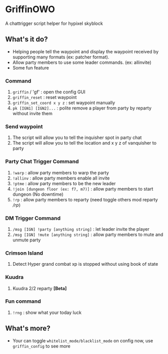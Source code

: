 # GriffinOWO
A chattrigger script helper for hypixel skyblock

## What's it do?
* Helping people tell the waypoint and display the waypoint received by supporting many formats (ex: patcher format). 
* Allow party members to use some leader commands. (ex: allinvite)
* Some fun feature

### Command
1. `griffin` / 'gf' : open the config GUI
2. `griffin_reset` : reset waypoint
3. `griffin_set_coord x y z` : set waypoint manually
4. `pk [IGN1] [IGN2]...` : polite remove a player from party by reparty without invite them

### Send waypoint
1. The script will allow you to tell the inquisher spot in party chat
2. The script will allow you to tell the location and x y z of vanquisher to party

### Party Chat Trigger Command
1. `!warp` : allow party members to warp the party
2. `!allinv` : allow party members enable all invite
3. `!ptme` : allow party members to be the new leader
4. `!join [dungeon floor (ex: f7, m7)]` : allow party members to start dungeon (No downtime)
5. `!rp` : allow party members to reparty (need toggle others mod reparty */rp*)

### DM Trigger Command
1. `/msg [IGN] !party [anything string]` : let leader invite the player
2. `/msg [IGN] !mute [anything string]` : allow party members to mute and unmute party

### Crimson Island
1. Detect Hyper grand combat xp is stopped without using book of state

### Kuudra
1. Kuudra 2/2 reparty **[Beta]**

### Fun command
1. `!rng` : show what your today luck

## What's more?
* Your can toggle `whitelist_mode/blacklist_mode` on config now, use `griffin_config` to see more
